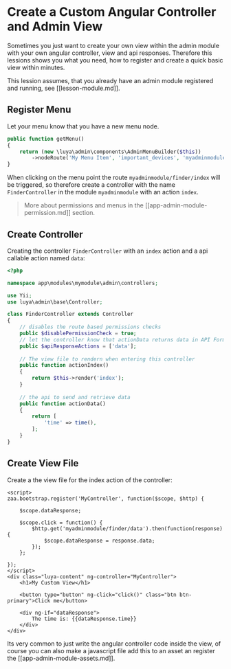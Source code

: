 # Create a Custom Angular Controller and Admin View

Sometimes you just want to create your own view within the admin module with your own angular controller, view and api responses. Therefore this lessions shows you what you need, how to register and create a quick basic view within minutes.

This lession assumes, that you already have an admin module registered and running, see [[lesson-module.md]].

## Register Menu

Let your menu know that you have a new menu node.

```php
public function getMenu()
{
    return (new \luya\admin\components\AdminMenuBuilder($this))
        ->nodeRoute('My Menu Item', 'important_devices', 'myadminmodule/finder/index');
}
```

When clicking on the menu point the route `myadminmodule/finder/index` will be triggered, so therefore create a controller with the name `FinderController` in the module `myadminmodule` with an action `index`.

> More about permissions and menus in the [[app-admin-module-permission.md]] section.

## Create Controller

Creating the controller `FinderController` with an `index` action and a api callable action named `data`:

```php
<?php

namespace app\modules\mymodule\admin\controllers;

use Yii;
use luya\admin\base\Controller;

class FinderController extends Controller
{
    // disables the route based permissions checks
    public $disablePermissionCheck = true;
    // let the controller know that actionData returns data in API Format (json).
    public $apiResponseActions = ['data'];
    
    // The view file to rendern when entering this controller
    public function actionIndex()
    {
        return $this->render('index');
    }
    
    // the api to send and retrieve data
    public function actionData()
    {
        return [
            'time' => time(),
        ];    
    }
}
```

## Create View File

Create a the view file for the index action of the controller:

```
<script>
zaa.bootstrap.register('MyController', function($scope, $http) {

    $scope.dataResponse;

    $scope.click = function() {
        $http.get('myadminmodule/finder/data').then(function(response) {
            $scope.dataResponse = response.data;        
        });
    };
    
});
</script>
<div class="luya-content" ng-controller="MyController">
    <h1>My Custom View</h1>
    
    <button type="button" ng-click="click()" class="btn btn-primary">Click me</button>
    
    <div ng-if="dataResponse">
        The time is: {{dataResponse.time}}
    </div>
</div>
```

Its very common to just write the angular controller code inside the view, of course you can also make a javascript file add this to an asset an register the [[app-admin-module-assets.md]].
